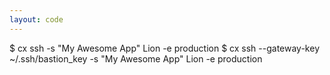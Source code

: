 ```yaml
---
layout: code
---
```


$ cx ssh -s "My Awesome App" Lion -e production
$ cx ssh --gateway-key ~/.ssh/bastion_key  -s "My Awesome App" Lion -e production
